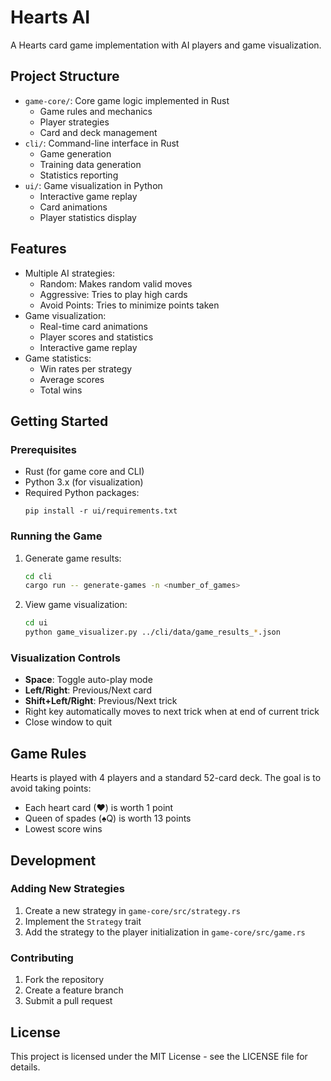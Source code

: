 # Hearts AI

A Hearts card game implementation with AI players and game visualization.

## Project Structure

- `game-core/`: Core game logic implemented in Rust
  - Game rules and mechanics
  - Player strategies
  - Card and deck management
- `cli/`: Command-line interface in Rust
  - Game generation
  - Training data generation
  - Statistics reporting
- `ui/`: Game visualization in Python
  - Interactive game replay
  - Card animations
  - Player statistics display

## Features

- Multiple AI strategies:
  - Random: Makes random valid moves
  - Aggressive: Tries to play high cards
  - Avoid Points: Tries to minimize points taken
- Game visualization:
  - Real-time card animations
  - Player scores and statistics
  - Interactive game replay
- Game statistics:
  - Win rates per strategy
  - Average scores
  - Total wins

## Getting Started

### Prerequisites

- Rust (for game core and CLI)
- Python 3.x (for visualization)
- Required Python packages:
  ```
  pip install -r ui/requirements.txt
  ```

### Running the Game

1. Generate game results:
   ```bash
   cd cli
   cargo run -- generate-games -n <number_of_games>
   ```

2. View game visualization:
   ```bash
   cd ui
   python game_visualizer.py ../cli/data/game_results_*.json
   ```

### Visualization Controls

- **Space**: Toggle auto-play mode
- **Left/Right**: Previous/Next card
- **Shift+Left/Right**: Previous/Next trick
- Right key automatically moves to next trick when at end of current trick
- Close window to quit

## Game Rules

Hearts is played with 4 players and a standard 52-card deck. The goal is to avoid taking points:
- Each heart card (♥) is worth 1 point
- Queen of spades (♠Q) is worth 13 points
- Lowest score wins

## Development

### Adding New Strategies

1. Create a new strategy in `game-core/src/strategy.rs`
2. Implement the `Strategy` trait
3. Add the strategy to the player initialization in `game-core/src/game.rs`

### Contributing

1. Fork the repository
2. Create a feature branch
3. Submit a pull request

## License

This project is licensed under the MIT License - see the LICENSE file for details.
